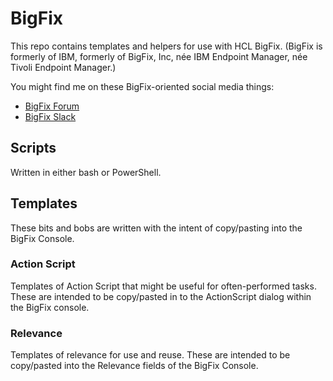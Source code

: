 # BigFix

This repo contains templates and helpers for use with HCL BigFix.  (BigFix is formerly of IBM, formerly of BigFix, Inc, née IBM Endpoint Manager, née Tivoli Endpoint Manager.)

You might find me on these BigFix-oriented social media things:
* [BigFix Forum](https://forum.bigfix.com/)
* [BigFix Slack](https://hclsw.co/bigfixcommunityslack)

## Scripts

Written in either bash or PowerShell.

## Templates

These bits and bobs are written with the intent of copy/pasting into the BigFix Console.  

### Action Script

Templates of Action Script that might be useful for often-performed tasks.  These are intended to be copy/pasted in to the ActionScript dialog within the BigFix console.

### Relevance

Templates of relevance for use and reuse.  These are intended to be copy/pasted into the Relevance fields of the BigFix Console.